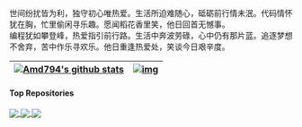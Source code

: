 
世间纷扰皆为利，独守初心唯热爱。生活所迫难随心，砥砺前行情未泯。代码情怀犹在胸，忙里偷闲寻乐趣。愿闻稻花香里笑，他日回首无憾事。
<br />
编程犹如攀登峰，热爱指引前行路。生活中奔波劳碌，心中仍有那片蓝。追逐梦想不舍弃，苦中作乐寻欢乐。他日重逢热爱处，笑谈今日艰辛度。

| [![Amd794's github stats](https://github-readme-stats.vercel.app/api?username=Amd794&show_icons=true&include_all_commits=true&theme=buefy&hide_border=true)](https://amd794.com) | [![img](https://github-readme-stats.vercel.app/api/top-langs/?username=anuraghazra&layout=compact&theme=buefy&hide_border=true)](https://amd794.com) |
| ------------------------------------------------------------ | ------------------------------------------------------------ |

#### Top Repositories

<a href="https://github.com/Amd794/kanleying">
  <img align="center" src="https://github-readme-stats.vercel.app/api/pin/?username=Amd794&repo=kanleying&theme=buefy" />
</a>
<a href="https://github.com/Amd794/Python123">
  <img align="center" src="https://github-readme-stats.vercel.app/api/pin/?username=Amd794&repo=Python123&theme=buefy" />
</a>
<a href="https://github.com/Amd794/Checkupdate">
  <img align="center" src="https://github-readme-stats.vercel.app/api/pin/?username=Amd794&repo=Checkupdate&theme=buefy" />
</a>

<br />
<br />



<!--
**Amd794/Amd794** is a ✨ _special_ ✨ repository because its `README.md` (this file) appears on your GitHub profile.

Here are some ideas to get you started:

- 🔭 I’m currently working on ...
- 🌱 I’m currently learning ...
- 👯 I’m looking to collaborate on ...
- 🤔 I’m looking for help with ...
- 💬 Ask me about ...
- 📫 How to reach me: ...
- 😄 Pronouns: ...
- ⚡ Fun fact: ...
-->
